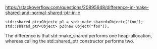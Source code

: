 https://stackoverflow.com/questions/20895648/difference-in-make-shared-and-normal-shared-ptr-in-c

```
std::shared_ptr<Object> p1 = std::make_shared<Object>("foo");
std::shared_ptr<Object> p2(new Object("foo"));
```

The difference is that std::make_shared performs one heap-allocation, whereas calling the std::shared_ptr constructor performs two.
